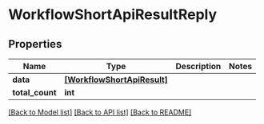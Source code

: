 # WorkflowShortApiResultReply


## Properties
Name | Type | Description | Notes
------------ | ------------- | ------------- | -------------
**data** | [**[WorkflowShortApiResult]**](WorkflowShortApiResult.md) |  | 
**total_count** | **int** |  | 

[[Back to Model list]](../README.md#documentation-for-models) [[Back to API list]](../README.md#documentation-for-api-endpoints) [[Back to README]](../README.md)


